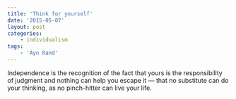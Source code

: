```yaml
---
title: 'Think for yourself'
date: '2015-05-07'
layout: post
categories:
    - individualism
tags:
    - 'Ayn Rand'
---
```


Independence is the recognition of the fact that yours is the responsibility of judgment and nothing can help you escape it — that no substitute can do your thinking, as no pinch-hitter can live your life.